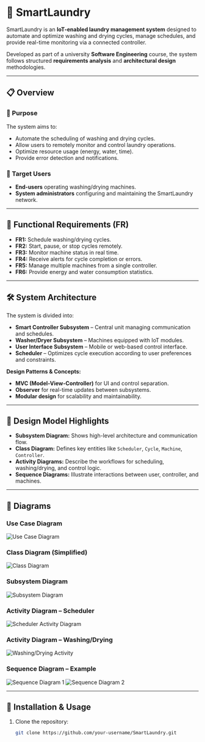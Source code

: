# 🧺 SmartLaundry

SmartLaundry is an **IoT-enabled laundry management system** designed to automate and optimize washing and drying cycles, manage schedules, and provide real-time monitoring via a connected controller.

Developed as part of a university **Software Engineering** course, the system follows structured **requirements analysis** and **architectural design** methodologies.

---

## 📋 Overview

### 🎯 Purpose
The system aims to:
- Automate the scheduling of washing and drying cycles.
- Allow users to remotely monitor and control laundry operations.
- Optimize resource usage (energy, water, time).
- Provide error detection and notifications.

### 👥 Target Users
- **End-users** operating washing/drying machines.
- **System administrators** configuring and maintaining the SmartLaundry network.

---

## 🔧 Functional Requirements (FR)
- **FR1:** Schedule washing/drying cycles.
- **FR2:** Start, pause, or stop cycles remotely.
- **FR3:** Monitor machine status in real time.
- **FR4:** Receive alerts for cycle completion or errors.
- **FR5:** Manage multiple machines from a single controller.
- **FR6:** Provide energy and water consumption statistics.

---

## 🛠 System Architecture

The system is divided into:
- **Smart Controller Subsystem** – Central unit managing communication and schedules.
- **Washer/Dryer Subsystem** – Machines equipped with IoT modules.
- **User Interface Subsystem** – Mobile or web-based control interface.
- **Scheduler** – Optimizes cycle execution according to user preferences and constraints.

**Design Patterns & Concepts:**
- **MVC (Model-View-Controller)** for UI and control separation.
- **Observer** for real-time updates between subsystems.
- **Modular design** for scalability and maintainability.

---

## 📐 Design Model Highlights

- **Subsystem Diagram:** Shows high-level architecture and communication flow.
- **Class Diagram:** Defines key entities like `Scheduler`, `Cycle`, `Machine`, `Controller`.
- **Activity Diagrams:** Describe the workflows for scheduling, washing/drying, and control logic.
- **Sequence Diagrams:** Illustrate interactions between user, controller, and machines.

---

## 📸 Diagrams

### Use Case Diagram
![Use Case Diagram](Diagramma%20casi%20uso/CasiUso.jpeg)

### Class Diagram (Simplified)
![Class Diagram](Diagramma%20delle%20classi/SmartLaundryTest.jpeg)

### Subsystem Diagram
![Subsystem Diagram](Diagramma%20sottosistema/Diagrammasottosistema.jpeg)

### Activity Diagram – Scheduler
![Scheduler Activity Diagram](Diagrammi%20delle%20attività/DiagrammadelleattivitaScheduler.jpeg)

### Activity Diagram – Washing/Drying
![Washing/Drying Activity](Diagrammi%20delle%20attività/DiagrammadelleattivitàAsciugatura_Lavaggio.jpeg)

### Sequence Diagram – Example
![Sequence Diagram 1](Diagrammi%20delle%20sequenze/Diagrammasequenza1.jpeg)
![Sequence Diagram 2](Diagrammi%20delle%20sequenze/Diagrammasequenza2.jpeg)

---

## 🚀 Installation & Usage

1. Clone the repository:
   ```bash
   git clone https://github.com/your-username/SmartLaundry.git
